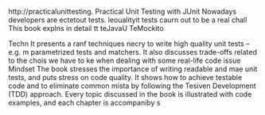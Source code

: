 
http://practicalunittesting.
Practical Unit Testing with JUnit 
Nowadays developers are ectetout tests. leoualityit tests caurn out to be a real chall
This book explns in detail  tt teJavaU  TeMockito 

Techn
It presents a ranf techniques necry to write high quality unit tests – e.g. m parametrized tests and matchers. It also discusses trade-offs related to the chois we have to ke when dealing with some real-life code issue
Mindset
The book stresses the importance of writing readable and mae unit tests, and puts  stress on code quality. It shows how to achieve testable code and to eliminate common mista by following the Tesiven Development (TDD) approach. Every topic discussed in the book is illustrated with code examples, and each chapter is accompaniby s













